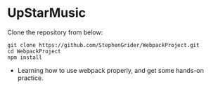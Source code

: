 # UpStarMusic

Clone the repository from below: 
```
git clone https://github.com/StephenGrider/WebpackProject.git
cd WebpackProject
npm install
```

- Learning how to use webpack properly, and get some hands-on practice.
